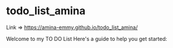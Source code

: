 # todo_list_amina
Link => https://amina-emmy.github.io/todo_list_amina/

Welcome to my TO DO List Here's a guide to help you get started:
